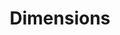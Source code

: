 ---
layout: default
bigquery: https://console.cloud.google.com/bigquery?p=covid-19-dimensions-ai&page=table&d=data&t=publications
contributors: Digital Science, https://www.digital-science.com/
cost: Free for personal, non-commercial use.
description: Dimensions contains more than 100 million publications, ranging from
  articles published in scholarly journals, books and book chapters, to preprints
  and conference proceedings. All publications are contextualized with linked data
  sets, funding, publications, patents, clinical trials, and policy documents. You
  can also view associated categories, funders, institutions, and researcher profiles.
documentation: https://docs.dimensions.ai/bigquery/index.html
last_edit: 04/09/2022, 21:22:36
location: https://www.dimensions.ai/products/free/
maintained_by: Digital Science, https://www.digital-science.com/
schema_fields:
- funding_chf
- application_number
- researcher_ids
- funding_details
- open_access_categories_v2
- clinical_trial_ids
- labels
- original_title
- repository_name
- current_assignee
- original_abstract
- research_org_cities
- status
- granted_year
- citations_count
- doi
- category_uoa
- publication_year
- end_date
- wikipedia_url
- email_address
- pmcid
- license
- gender
- publication_date
- types
- id
- date_online
- research_org_countries
- acronyms
- title
- date_print
- end_year
- publication_ids
- date_imported_gbq
- funder_org_state_codes
- organisation_details
- granted_date
- original_assignee
- category_for
- category_icrp_ct
- pages
- registry
- editors
- research_org_country_names
- metrics
- category_hra
- grant_number
- funding_amount
- category_hrcs_hc
- kind
- language
- assignee_orgs
- concepts
- funding_gbp
- associated_grant_ids
- date
- family_members_ids
- isbn
- reference_ids
- category_bra
- start_date
- eisbn
- associated_publication_pmid
- associated_publication_id
- journal_lists
- book_title
- arxiv_id
- supporting_grant_ids
- funder_org_countries
- funding_currency
- conditions
- open_access_categories
- funder_orgs
- funding_cad
- family_count
- subtitles
- funder_org_cities
- interventions
- research_orgs
- associated_publication_doi
- legal_status
- active_years
- mesh_terms
- repository_url
- current_assignee_orgs
- publisher
- priority_date
- aliases
- cited_by_ids
- current_assignee_countries
- filing_status
- authors
- funder_org_acronyms
- research_org_city_names
- resulting_publication_doi
- altmetrics
- foa_number
- funding_cny
- expiration_date
- date_inserted
- expiration_year
- funding_eur
- relationships
- funding_aud
- links
- patent_ids
- ipcr
- inventor_names
- parent_id
- volume
- legal_events
- filing_year
- resulting_publication_ids
- address
- funding_usd
- category_rcdc
- acknowledgements
- type
- category_icrp_cso
- categories
- created_date
- filing_date
- issue
- phase
- original_assignee_countries
- cpc
- year
- priority_year
- repository_id
- funder_org
- research_org_state_codes
- external_ids
- date_modified
- funding_jpy
- acronym
- source_id
- category_sdg
- mesh_headings
- date_normal
- conference
- jurisdiction
- embargo_date
- name
- original_assignee_orgs
- linkout
- associated_publication_arxiv_id
- category_hrcs_rac
- funding_nzd
- citations
- description
- investigators
- assignee_countries
- book_series_title
- proceedings_title
- family_id
- citation_string
- start_year
- journal
- research_org_state_names
- funder_countries
- brief_title
- pmid
- abstract
- established
shortname: dimensions
tags:
- scholarly literature
- patents
- funding
- clinical trials
- academic profiles
terms_of_use: 'Use of both the Dimensions COVID-19 dataset and full Dimensions dataset
  are subject to the Dimensions Terms of use: https://www.dimensions.ai/policies-terms-legal '
title: Dimensions
uuid: dcff88bd-fe6b-4fdb-8159-809bf9d7bc1c
---